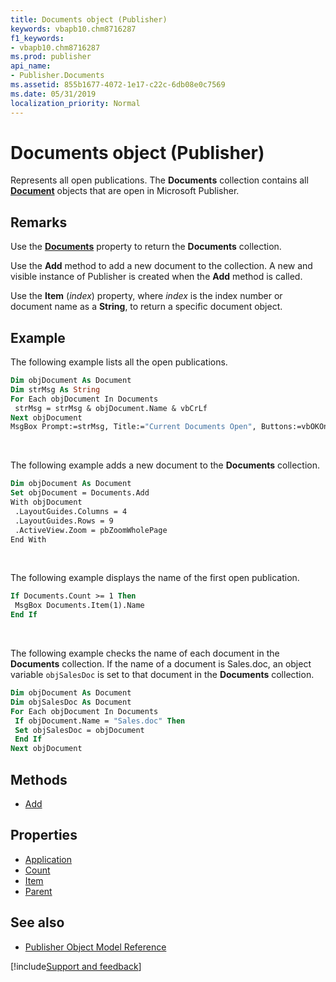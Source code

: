 ```yaml
---
title: Documents object (Publisher)
keywords: vbapb10.chm8716287
f1_keywords:
- vbapb10.chm8716287
ms.prod: publisher
api_name:
- Publisher.Documents
ms.assetid: 855b1677-4072-1e17-c22c-6db08e0c7569
ms.date: 05/31/2019
localization_priority: Normal
---
```



# Documents object (Publisher)

Represents all open publications. The **Documents** collection contains all **[Document](Publisher.Document.md)** objects that are open in Microsoft Publisher.

## Remarks

Use the **[Documents](publisher.application.documents.md)** property to return the **Documents** collection. 

Use the **Add** method to add a new document to the collection. A new and visible instance of Publisher is created when the **Add** method is called. 

Use the **Item** (_index_) property, where _index_ is the index number or document name as a **String**, to return a specific document object. 


## Example

The following example lists all the open publications.

```vb
Dim objDocument As Document 
Dim strMsg As String 
For Each objDocument In Documents 
 strMsg = strMsg & objDocument.Name & vbCrLf 
Next objDocument 
MsgBox Prompt:=strMsg, Title:="Current Documents Open", Buttons:=vbOKOnly
```

<br/>

The following example adds a new document to the **Documents** collection.

```vb
Dim objDocument As Document 
Set objDocument = Documents.Add 
With objDocument 
 .LayoutGuides.Columns = 4 
 .LayoutGuides.Rows = 9 
 .ActiveView.Zoom = pbZoomWholePage 
End With
```

<br/>

The following example displays the name of the first open publication.

```vb
If Documents.Count >= 1 Then 
 MsgBox Documents.Item(1).Name 
End If 

```

<br/>

The following example checks the name of each document in the **Documents** collection. If the name of a document is Sales.doc, an object variable `objSalesDoc` is set to that document in the **Documents** collection.

```vb
Dim objDocument As Document 
Dim objSalesDoc As Document 
For Each objDocument In Documents 
 If objDocument.Name = "Sales.doc" Then 
 Set objSalesDoc = objDocument 
 End If 
Next objDocument
```


## Methods

- [Add](Publisher.Documents.Add.md)

## Properties

- [Application](Publisher.Documents.Application.md)
- [Count](Publisher.Documents.Count.md)
- [Item](Publisher.Documents.Item.md)
- [Parent](Publisher.Documents.Parent.md)

## See also

- [Publisher Object Model Reference](overview/publisher/object-model.md)



[!include[Support and feedback](~/includes/feedback-boilerplate.md)]